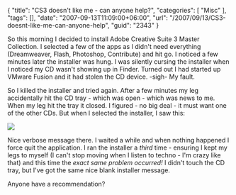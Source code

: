 {
	"title": "CS3 doesn't like me - can anyone help?",
	"categories": [
		"Misc"
	],
	"tags": [],
	"date": "2007-09-13T11:09:00+06:00",
	"url": "/2007/09/13/CS3-doesnt-like-me-can-anyone-help",
	"guid": "2343"
}

So this morning I decided to install Adobe Creative Suite 3 Master Collection. I selected a few of the apps as I didn't need everything (Dreamweaver, Flash, Photoshop, Contribute) and hit go. I noticed a few minutes later the installer was hung. I was silently cursing the installer when I noticed my CD wasn't showing up in Finder. Turned out I had started up VMware Fusion and it had stolen the CD device. -sigh- My fault. 

So I killed the installer and tried again. After a few minutes  my leg accidentally hit the CD tray - which was open - which was news to me. When my leg hit the tray it closed. I figured - no big deal - it must want one of the other CDs. But when I selected the installer, I saw this:

<img src="http://static.raymondcamden.com/images/csinstall.png">

Nice verbose message there. I waited a while and when nothing happened I force quit the application. I ran the installer a <i>third</i> time - ensuring I kept my legs to myself (I can't stop moving when I listen to techno - I'm crazy like that) and this time the <i>exact same problem occurred!</i> I didn't touch the CD tray, but I've got the same nice blank installer message. 

Anyone have a recommendation?
